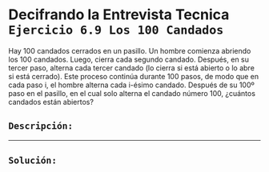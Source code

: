 # Decifrando la Entrevista Tecnica `Ejercicio 6.9 Los 100 Candados`

Hay 100 candados cerrados en un pasillo. Un hombre comienza abriendo los 100 candados. Luego, cierra cada segundo candado. Después, en su tercer paso, alterna cada tercer candado (lo cierra si está abierto o lo abre si está cerrado). Este proceso continúa durante 100 pasos, de modo que en cada paso i, el hombre alterna cada i-ésimo candado. Después de su 100º paso en el pasillo, en el cual solo alterna el candado número 100, ¿cuántos candados están abiertos?

## `Descripción:`

---

## `Solución:`
